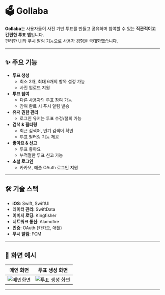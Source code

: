 # 🗳 Gollaba

**Gollaba**는 사용자들이 사진 기반 투표를 만들고 공유하며 참여할 수 있는 **직관적이고 간편한 투표 앱**입니다.  
편리한 UI와 푸시 알림 기능으로 사용자 경험을 극대화했습니다.

---

## ✨ 주요 기능

- **투표 생성**
  - 최소 2개, 최대 6개의 항목 설정 가능
  - 사진 업로드 지원
- **투표 참여**
  - 다른 사용자의 투표 참여 가능
  - 참여 완료 시 푸시 알림 발송
- **유저 권한 관리**
  - 로그인 유저는 투표 수정/철회 가능
- **검색 & 필터링**
  - 최근 검색어, 인기 검색어 확인
  - 투표 필터링 기능 제공
- **좋아요 & 신고**
  - 투표 좋아요
  - 부적절한 투표 신고 가능
- **소셜 로그인**
  - 카카오, 애플 OAuth 로그인 지원

---

## 🛠 기술 스택

- **iOS**: Swift, SwiftUI  
- **데이터 관리**: SwiftData  
- **이미지 로딩**: Kingfisher  
- **네트워크 통신**: Alamofire  
- **인증**: OAuth (카카오, 애플)  
- **푸시 알림**: FCM  

---

## 📸 화면 예시

| 메인 화면 | 투표 생성 화면 |
|-----------|----------------|
| ![메인화면](./assets/main_screen.png) | ![투표 생성 화면](./assets/create_vote.png) |

---
